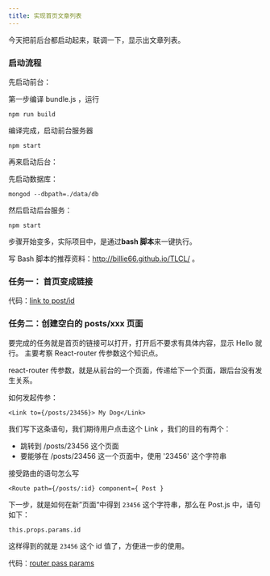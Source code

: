 ```yaml
---
title: 实现首页文章列表
---
```


今天把前后台都启动起来，联调一下，显示出文章列表。

### 启动流程

先启动前台：

第一步编译 bundle.js ，运行

```
npm run build
```

编译完成，启动前台服务器

```
npm start
```

再来启动后台：

先启动数据库：

```
mongod --dbpath=./data/db
```

然后启动后台服务：

```
npm start
```

步骤开始变多，实际项目中，是通过**bash 脚本**来一键执行。

写 Bash 脚本的推荐资料：http://billie66.github.io/TLCL/ 。


### 任务一： 首页变成链接

代码：[link to post/id](https://github.com/happypeter/sleep-write/commit/214e3ecf38d9d7793115bd4add4529bdb2041648)

### 任务二：创建空白的 posts/xxx 页面

要完成的任务就是首页的链接可以打开，打开后不要求有具体内容，显示 Hello 就行。
主要考察 React-router 传参数这个知识点。


react-router 传参数，就是从前台的一个页面，传递给下一个页面，跟后台没有发生关系。

如何发起传参：

```
<Link to={/posts/23456}> My Dog</Link>
```

我们写下这条语句，我们期待用户点击这个 Link ，我们的目的有两个：

- 跳转到 /posts/23456 这个页面
- 要能够在 /posts/23456 这一个页面中，使用 '23456' 这个字符串

接受路由的语句怎么写

```
<Route path={/posts/:id} component={ Post }
```

下一步，就是如何在新”页面“中得到 `23456` 这个字符串，那么在 Post.js
中，语句如下：

```
this.props.params.id
```

这样得到的就是 `23456` 这个 id 值了，方便进一步的使用。

代码：[router pass params](https://github.com/happypeter/sleep-write/commit/0647c18f7eb1465a43674af95c97daf0361dfbd6)
